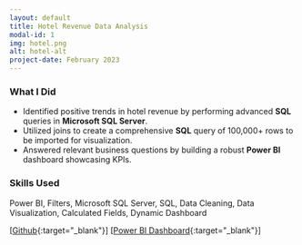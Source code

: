 ```yaml
---
layout: default
title: Hotel Revenue Data Analysis
modal-id: 1
img: hotel.png
alt: hotel-alt
project-date: February 2023
---
```


### What I Did
- Identified positive trends in hotel revenue by performing advanced **SQL** queries in **Microsoft SQL Server**.
- Utilized joins to create a comprehensive **SQL** query of 100,000+ rows  to be imported for visualization.
- Answered relevant business questions by building a robust **Power BI** dashboard showcasing KPIs.


### Skills Used
Power BI, Filters, Microsoft SQL Server, SQL, Data Cleaning, Data Visualization, Calculated Fields, Dynamic Dashboard

[[Github](https://github.com/j3li/Hotel-Revenue-Dashboard){:target="_blank"}]
[[Power BI Dashboard](https://app.powerbi.com/view?r=eyJrIjoiOWM5MDQxNzItZDg3My00MTZkLTkzNTEtOWYwNjQ0NTY0Yzk3IiwidCI6IjhhMTk4ODczLTRmZWMtNGU3Ni04MTgyLWNhNDc5ZWRiYmQ2MCIsImMiOjZ9){:target="_blank"}]
